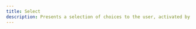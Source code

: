 ```yaml
---
title: Select
description: Presents a selection of choices to the user, activated by a button.
---
```

